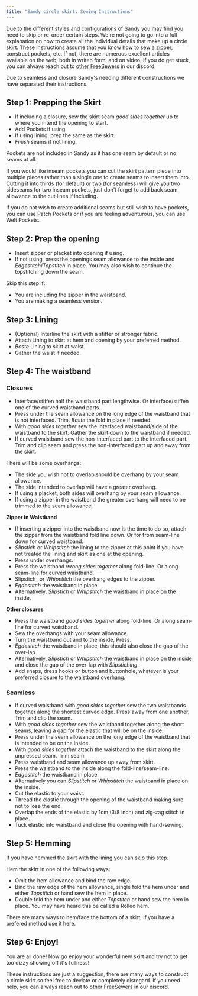 ```yaml
---
title: "Sandy circle skirt: Sewing Instructions"
---
```


<Warning>

Due to the different styles and configurations of Sandy you may find you need to skip or re-order certain steps.
We're not going to go into a full explanation on how to create all the individual details that make up a circle skirt. These instructions assume that you know how to sew a zipper, construct pockets, etc. If not, there are numerous excellent articles available on the web, both in writen form, and on video. If you do get stuck, you can always reach out to [other FreeSewers](https://discord.freesewing.org/) in our discord.

</Warning>

<Note>

Due to seamless and closure Sandy's needing different constructions we have separated their instructions.

</Note>

## Step 1: Prepping the Skirt

- If including a closure, sew the skirt seam  _good sides together_ up to where you intend the opening to start.
- Add Pockets if using.
- If using lining, prep the same as the skirt.
- _Finish_ seams if not lining.

<Note>

Pockets are not included in Sandy as it has one seam by default or no seams at all.

If you would like inseam pockets you can cut the skirt pattern piece into multiple pieces rather than a single one to create seams to insert them into. Cutting it into thirds (for default) or two (for seamless) will give you two sideseams for two inseam pockets, just don't forget to add back seam allowance to the cut lines if including.

If you do not wish to create additional seams but still wish to have pockets, you can use Patch Pockets or if you are feeling adventurous, you can use Welt Pockets.

</Note>

## Step 2: Prep the opening

- Insert zipper or placket into opening if using.
- If not using, press the openings seam allowance to the inside and _Edgestitch_/_Topstitch_ in place. You may also wish to continue the topstitching down the seam.

<Note>

Skip this step if:
- You are including the zipper in the waistband.
- You are making a seamless version.

</Note>

## Step 3: Lining

- (Optional) Interline the skirt with a stiffer or stronger fabric.
- Attach Lining to skirt at hem and opening by your preferred method.
- _Baste_ Lining to skirt at waist.
- Gather the waist if needed.

<Note>

## Step 4: The waistband

### Closures

- Interface/stiffen half the waistband part lengthwise. Or interface/stiffen one of the curved waistband parts.
- Press under the seam allowance on the long edge of the waistband that is not interfaced. Trim. _Baste_ the fold in place if needed.
- With _good sides together_ sew the interfaced waistband/side of the waistband to the skirt. Gather the skirt down to the waistband if needed.
- If curved waistband sew the non-interfaced part to the interfaced part. Trim and clip seam and press the non-interfaced part up and away from the skirt.

There will be some overhangs:

- The side you wish not to overlap should be overhang by your seam allowance.
- The side intended to overlap will have a greater overhang.
- If using a placket, both sides will overhang by your seam allowance.
- If using a zipper in the waistband the greater overhang will need to be trimmed to the seam allowance.

__Zipper in Waistband__
- If inserting a zipper into the waistband now is the time to do so, attach the zipper from the waistband fold line down. Or for from seam-line down for curved waistband.
- _Slipstich_ or _Whipstitch_ the lining to the zipper at this point if you have not treated the lining and skirt as one at the opening.
- Press under overhangs.  
- Press the waistband _wrong sides together_ along fold-line. Or along seam-line for curved waistband.
- Slipstich_ or _Whipstitch_ the overhang edges to the zipper.
- _Egdestitch_ the waistband in place.
- Alternatively, _Slipstich_ or _Whipstitch_ the waistband in place on the inside.

__Other closures__ 
- Press the waistband _good sides together_ along fold-line. Or along seam-line for curved waistband.
- Sew the overhangs with your seam allowance.
- Turn the waistband out and to the inside, Press.
- _Egdestitch_ the waistband in place, this should also close the gap of the over-lap.
- Alternatively, _Slipstich_ or _Whipstitch_ the waistband in place on the inside and close the gap of the over-lap with _Slipstiching_.
- Add snaps, dress hooks or button and buttonhole, whatever is your preferred closure to the waistband overhang.

### Seamless

- If curved waistband with _good sides together_ sew the two waistbands together along the shortest curved edge. Press away from one another, Trim and clip the seam.
- With _good sides together_ sew the waistband together along the short seams, leaving a gap for the elastic that will be on the inside.
- Press under the seam allowance on the long edge of the waistband that is intended to be on the inside.
- With _good sides together_ attach the waistband to the skirt along the unpressed seam. Trim seam.
- Press waistband and seam allowance up away from skirt.
- Press the waistband to the inside along the fold-line/seam-line.
- _Edgestitch_ the waistband in place.
- Alternatively you can _Slipstitch_ or _Whipstitch_ the waistband in place on the inside.
- Cut the elastic to your waist.
- Thread the elastic through the opening of the waistband making sure not to lose the end.
- Overlap the ends of the elastic by 1cm (3/8 inch) and zig-zag stitch in place.
- Tuck elastic into waistband and close the opening with hand-sewing.

## Step 5: Hemming

If you have hemmed the skirt with the lining you can skip this step.

Hem the skirt in one of the following ways:
- Omit the hem allowance and bind the raw edge.
- Bind the raw edge of the hem allowance, single fold the hem under and either _Topstitch_ or hand sew the hem in place.
- Double fold the hem under and either _Topstitch_ or hand sew the hem in place. You may have heard this be called a Rolled hem.

<Note>  

There are many ways to hem/face the bottom of a skirt, If you have a prefered method use it here.

</Note>

## Step 6: Enjoy!

You are all done! Now go enjoy your wonderful new skirt and try not to get too dizzy showing off it's fullness!

<Note>

These instructions are just a suggestion, there are many ways to construct a circle skirt so feel free to deviate or completely disregard. If you need help, you can always reach out to [other FreeSewers](https://discord.freesewing.org/) in our discord.

</Note>
